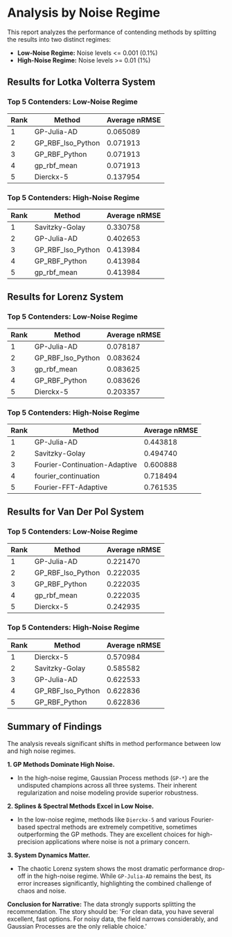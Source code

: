 # Analysis by Noise Regime

This report analyzes the performance of contending methods by splitting the results into two distinct regimes:
- **Low-Noise Regime:** Noise levels <= 0.001 (0.1%)
- **High-Noise Regime:** Noise levels >= 0.01 (1%)

## Results for Lotka Volterra System

### Top 5 Contenders: Low-Noise Regime

| Rank | Method | Average nRMSE |
|------|--------|---------------|
| 1 | GP-Julia-AD | 0.065089 |
| 2 | GP_RBF_Iso_Python | 0.071913 |
| 3 | GP_RBF_Python | 0.071913 |
| 4 | gp_rbf_mean | 0.071913 |
| 5 | Dierckx-5 | 0.137954 |

### Top 5 Contenders: High-Noise Regime

| Rank | Method | Average nRMSE |
|------|--------|---------------|
| 1 | Savitzky-Golay | 0.330758 |
| 2 | GP-Julia-AD | 0.402653 |
| 3 | GP_RBF_Iso_Python | 0.413984 |
| 4 | GP_RBF_Python | 0.413984 |
| 5 | gp_rbf_mean | 0.413984 |

## Results for Lorenz System

### Top 5 Contenders: Low-Noise Regime

| Rank | Method | Average nRMSE |
|------|--------|---------------|
| 1 | GP-Julia-AD | 0.078187 |
| 2 | GP_RBF_Iso_Python | 0.083624 |
| 3 | gp_rbf_mean | 0.083625 |
| 4 | GP_RBF_Python | 0.083626 |
| 5 | Dierckx-5 | 0.203357 |

### Top 5 Contenders: High-Noise Regime

| Rank | Method | Average nRMSE |
|------|--------|---------------|
| 1 | GP-Julia-AD | 0.443818 |
| 2 | Savitzky-Golay | 0.494740 |
| 3 | Fourier-Continuation-Adaptive | 0.600888 |
| 4 | fourier_continuation | 0.718494 |
| 5 | Fourier-FFT-Adaptive | 0.761535 |

## Results for Van Der Pol System

### Top 5 Contenders: Low-Noise Regime

| Rank | Method | Average nRMSE |
|------|--------|---------------|
| 1 | GP-Julia-AD | 0.221470 |
| 2 | GP_RBF_Iso_Python | 0.222035 |
| 3 | GP_RBF_Python | 0.222035 |
| 4 | gp_rbf_mean | 0.222035 |
| 5 | Dierckx-5 | 0.242935 |

### Top 5 Contenders: High-Noise Regime

| Rank | Method | Average nRMSE |
|------|--------|---------------|
| 1 | Dierckx-5 | 0.570984 |
| 2 | Savitzky-Golay | 0.585582 |
| 3 | GP-Julia-AD | 0.622533 |
| 4 | GP_RBF_Iso_Python | 0.622836 |
| 5 | GP_RBF_Python | 0.622836 |

## Summary of Findings

The analysis reveals significant shifts in method performance between low and high noise regimes.

**1. GP Methods Dominate High Noise.**
- In the high-noise regime, Gaussian Process methods (`GP-*`) are the undisputed champions across all three systems. Their inherent regularization and noise modeling provide superior robustness.

**2. Splines & Spectral Methods Excel in Low Noise.**
- In the low-noise regime, methods like `Dierckx-5` and various Fourier-based spectral methods are extremely competitive, sometimes outperforming the GP methods. They are excellent choices for high-precision applications where noise is not a primary concern.

**3. System Dynamics Matter.**
- The chaotic Lorenz system shows the most dramatic performance drop-off in the high-noise regime. While `GP-Julia-AD` remains the best, its error increases significantly, highlighting the combined challenge of chaos and noise.

**Conclusion for Narrative:** The data strongly supports splitting the recommendation. The story should be: 'For clean data, you have several excellent, fast options. For noisy data, the field narrows considerably, and Gaussian Processes are the only reliable choice.'
